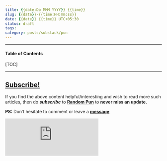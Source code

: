 ```yaml
---
title: {{date:Do MMM YYYY}} {{time}}
slug: {{date}}-{{time:HH:mm:ss}}
date: {{date}} {{time}} UTC+05:30
status: draft
tags:
category: posts/substack/pun
---
```


***

<h4>Table of Contents</h4>
[TOC]

<!-- TEASER_END -->


---
## [Subscribe!]()
If you find the above content helpful/interesting and wish to read more such articles, then do _**subscribe**_ to [**Random Pun**](https://randompun8.substack.com/) to **never miss an update.**

**PS:** Don’t hesitate to comment or leave a **[message](https://twitter.com/randompun8)**
<div class="row">
	<iframe src="https://randompun8.substack.com/embed" max-width="480" height="120" frameborder="0" scrolling="no" class="centred"></iframe>
	<br>
</div>